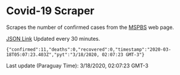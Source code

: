 # Covid-19 Scraper

Scrapes the number of confirmed cases from the [MSPBS](https://www.mspbs.gov.py/covid-19.php) web page.

[JSON Link](https://jmayalag.github.io/covid19-scrape/cases.json)
Updated every 30 minutes.
```
{"confirmed":11,"deaths":0,"recovered":0,"timestamp":"2020-03-18T05:07:23.403Z","pyt":"3/18/2020, 02:07:23 GMT-3"}
```
Last update (Paraguay Time): 3/18/2020, 02:07:23 GMT-3